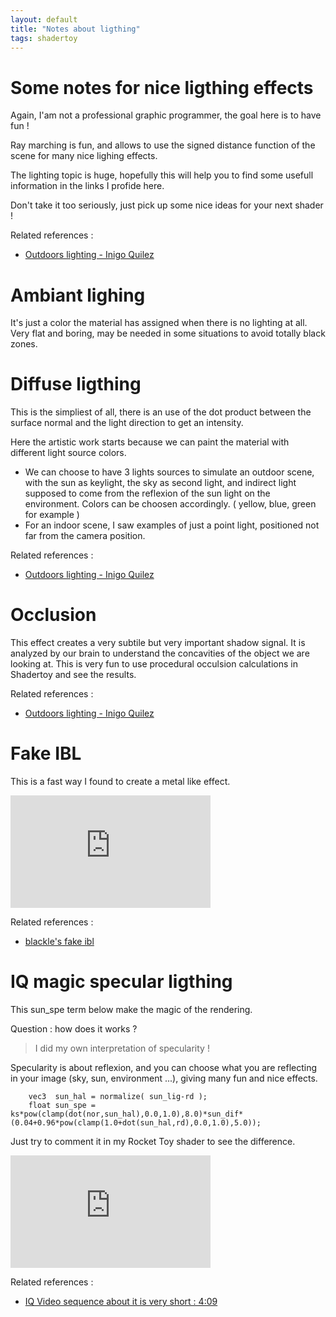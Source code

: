 ```yaml
---
layout: default
title: "Notes about ligthing"
tags: shadertoy
---
```

# Some notes for nice ligthing effects

Again, I'am not a professional graphic programmer, the goal here is to have fun !

Ray marching is fun, and allows to use the signed distance function of the scene for many nice lighing effects. 

The lighting topic is huge, hopefully this will help you to find some usefull information in the links I profide here.

Don't take it too seriously, just pick up some nice ideas for your next shader !

Related references :
- [Outdoors lighting - Inigo Quilez](https://www.iquilezles.org/www/articles/outdoorslighting/outdoorslighting.htm)

# Ambiant lighing

It's just a color the material has assigned when there is no lighting at all.
Very flat and boring, may be needed in some situations to avoid totally black zones.

# Diffuse ligthing

This is the simpliest of all, there is an use of the dot product between the surface normal and the light direction to get an intensity.

Here the artistic work starts because we can paint the material with different light source colors.

- We can choose to have 3 lights sources to simulate an outdoor scene, with the sun as keylight, the sky as second light, and indirect light supposed to come from the reflexion of the sun light on the environment. Colors can be choosen accordingly. ( yellow, blue, green for example ) 
- For an indoor scene, I saw examples of just a point light, positioned not far from the camera position.

Related references :
- [Outdoors lighting - Inigo Quilez](https://www.iquilezles.org/www/articles/outdoorslighting/outdoorslighting.htm)

# Occlusion

This effect creates a very subtile but very important shadow signal.
It is analyzed by our brain to understand the concavities of the object we are looking at.
This is very fun to use procedural occulsion calculations in Shadertoy and see the results.

Related references :
- [Outdoors lighting - Inigo Quilez](https://www.iquilezles.org/www/articles/outdoorslighting/outdoorslighting.htm)

# Fake IBL

This is a fast way I found to create a metal like effect.

<iframe width="320" height="180" frameborder="0" src="https://www.shadertoy.com/embed/tlscDB?gui=true&t=10&paused=true&muted=false" allowfullscreen></iframe>

Related references :
- [blackle's fake ibl](https://www.twitch.tv/videos/590616102)

# IQ magic specular ligthing

This sun_spe term below make the magic of the rendering.

Question : how does it works ? 

>I did my own interpretation of specularity !

Specularity is about reflexion, and you can choose what you are reflecting in your image (sky, sun, environment ...), giving many fun and nice effects.

```
    vec3  sun_hal = normalize( sun_lig-rd );
    float sun_spe = ks*pow(clamp(dot(nor,sun_hal),0.0,1.0),8.0)*sun_dif*(0.04+0.96*pow(clamp(1.0+dot(sun_hal,rd),0.0,1.0),5.0));
```

Just try to comment it in my Rocket Toy shader to see the difference.  

<iframe width="320" height="180" frameborder="0" src="https://www.shadertoy.com/embed/3dSBRG?gui=true&t=10&paused=true&muted=false" allowfullscreen></iframe>

Related references :
- [IQ Video sequence about it is very short : 4:09](https://youtu.be/Cfe5UQ-1L9Q?t=14952)


